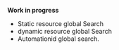 **Work in progress**

 * Static resource global Search
 * dynamic resource global Search
 * Automationid global search.
